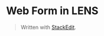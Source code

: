 # Web Form in LENS




> Written with [StackEdit](https://stackedit.io/).
<!--stackedit_data:
eyJoaXN0b3J5IjpbLTEwOTQ3ODQ4MDYsNzMwOTk4MTE2XX0=
-->
